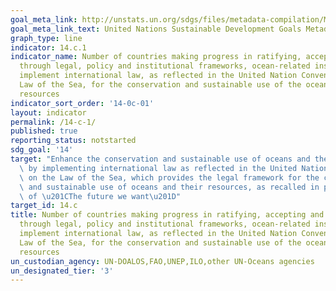 ```yaml
---
goal_meta_link: http://unstats.un.org/sdgs/files/metadata-compilation/Metadata-Goal-14.pdf
goal_meta_link_text: United Nations Sustainable Development Goals Metadata (pdf 288kB)
graph_type: line
indicator: 14.c.1
indicator_name: Number of countries making progress in ratifying, accepting and implementing
  through legal, policy and institutional frameworks, ocean-related instruments that
  implement international law, as reflected in the United Nation Convention on the
  Law of the Sea, for the conservation and sustainable use of the oceans and their
  resources
indicator_sort_order: '14-0c-01'
layout: indicator
permalink: /14-c-1/
published: true
reporting_status: notstarted
sdg_goal: '14'
target: "Enhance the conservation and sustainable use of oceans and their resources\
  \ by implementing international law as reflected in the United Nations Convention\
  \ on the Law of the Sea, which provides the legal framework for the conservation\
  \ and sustainable use of oceans and their resources, as recalled in paragraph 158\
  \ of \u201CThe future we want\u201D"
target_id: 14.c
title: Number of countries making progress in ratifying, accepting and implementing
  through legal, policy and institutional frameworks, ocean-related instruments that
  implement international law, as reflected in the United Nation Convention on the
  Law of the Sea, for the conservation and sustainable use of the oceans and their
  resources
un_custodian_agency: UN-DOALOS,FAO,UNEP,ILO,other UN-Oceans agencies
un_designated_tier: '3'
---
```

